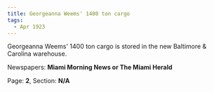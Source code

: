 ```yaml
---  
title: Georgeanna Weems' 1400 ton cargo  
tags:  
  - Apr 1923  
---  
```

  
Georgeanna Weems' 1400 ton cargo is stored in the new Baltimore & Carolina warehouse.  
  
Newspapers: **Miami Morning News or The Miami Herald**  
  
Page: **2**, Section: **N/A** 
